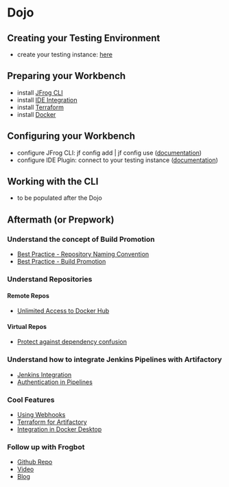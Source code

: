 # Dojo
## Creating your Testing Environment
- create your testing instance: [here](https://jfrog.com/de/start-free/#saas)
## Preparing your Workbench
- install [JFrog CLI](https://jfrog.com/de/getcli)
- install [IDE Integration](https://www.jfrog.com/confluence/display/JFROG/IDE+Integration)
- install [Terraform](https://learn.hashicorp.com/tutorials/terraform/install-cli)
- install [Docker](https://docs.docker.com/get-docker)
## Configuring your Workbench
- configure JFrog CLI: jf config add | jf config use ([documentation](https://www.jfrog.com/confluence/display/CLI/JFrog+CLI#JFrogCLI-AddingandEditingConfiguredServers))
- configure IDE Plugin: connect to your testing instance ([documentation](https://www.jfrog.com/confluence/display/JFROG/IDE+Integration))
## Working with the CLI
- to be populated after the Dojo
## Aftermath (or Prepwork)
### Understand the concept of Build Promotion
- [Best Practice - Repository Naming Convention](https://jfrog.com/whitepaper/best-practices-structuring-naming-artifactory-repositories/)
- [Best Practice - Build Promotion](https://jfrog.com/knowledge-base/how-does-build-promotion-work/)
### Understand Repositories
#### Remote Repos
- [Unlimited Access to Docker Hub](https://jfrog.com/blog/jfrog-docker-partnership-for-dockerhub/)
#### Virtual Repos
- [Protect against dependency confusion](https://jfrog.com/blog/going-beyond-exclude-patterns-safe-repositories-with-priority-resolution)
### Understand how to integrate Jenkins Pipelines with Artifactory
- [Jenkins Integration](https://jfrog.com/knowledge-base/how-to-build-and-deploy-artifacts-using-jfrog-cli-in-a-jenkins-pipeline)
- [Authentication in Pipelines](https://jfrog.com/knowledge-base/how-to-use-access-tokens-in-your-ci-environment)
### Cool Features
- [Using Webhooks](https://jfrog.com/knowledge-base/artifactory-how-to-test-webhooks-in-artifactory-and-check-its-request-payload)
- [Terraform for Artifactory](https://registry.terraform.io/providers/jfrog/artifactory/latest/docs)
- [Integration in Docker Desktop](https://jfrog.com/blog/get-peace-of-mind-about-security-when-deploying-containers-from-docker-desktop)
### Follow up with Frogbot
- [Github Repo](https://github.com/jfrog/frogbot/blob/master/README.md)
- [Video](https://www.youtube.com/watch?v=dEwxa4cF7BY)
- [Blog](https://jfrog.com/blog/secure-your-git-repository-with-frogbot-the-git-bot)
